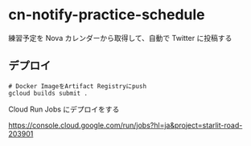 # cn-notify-practice-schedule

練習予定を Nova カレンダーから取得して、自動で Twitter に投稿する

## デプロイ

```
# Docker ImageをArtifact Registryにpush
gcloud builds submit .
```

Cloud Run Jobs にデプロイをする

https://console.cloud.google.com/run/jobs?hl=ja&project=starlit-road-203901
